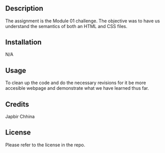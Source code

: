 # <Module-01---Challenge>

## Description 
The assignment is the Module 01 challenge. The objective was to have us understand the semantics of both an HTML and CSS files. 

## Installation
N/A

## Usage
To clean up the code and do the necessary revisions for it be more accesible webpage and demonstrate what we have learned thus far.

## Credits
Japbir Chhina

## License
Please refer to the license in the repo.